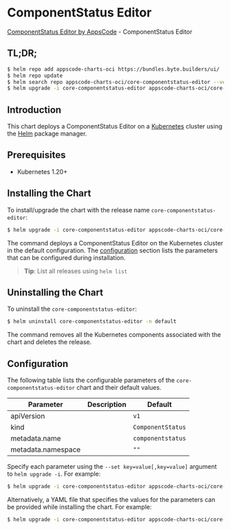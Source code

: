 # ComponentStatus Editor

[ComponentStatus Editor by AppsCode](https://appscode.com) - ComponentStatus Editor

## TL;DR;

```bash
$ helm repo add appscode-charts-oci https://bundles.byte.builders/ui/
$ helm repo update
$ helm search repo appscode-charts-oci/core-componentstatus-editor --version=v0.9.0
$ helm upgrade -i core-componentstatus-editor appscode-charts-oci/core-componentstatus-editor -n default --create-namespace --version=v0.9.0
```

## Introduction

This chart deploys a ComponentStatus Editor on a [Kubernetes](http://kubernetes.io) cluster using the [Helm](https://helm.sh) package manager.

## Prerequisites

- Kubernetes 1.20+

## Installing the Chart

To install/upgrade the chart with the release name `core-componentstatus-editor`:

```bash
$ helm upgrade -i core-componentstatus-editor appscode-charts-oci/core-componentstatus-editor -n default --create-namespace --version=v0.9.0
```

The command deploys a ComponentStatus Editor on the Kubernetes cluster in the default configuration. The [configuration](#configuration) section lists the parameters that can be configured during installation.

> **Tip**: List all releases using `helm list`

## Uninstalling the Chart

To uninstall the `core-componentstatus-editor`:

```bash
$ helm uninstall core-componentstatus-editor -n default
```

The command removes all the Kubernetes components associated with the chart and deletes the release.

## Configuration

The following table lists the configurable parameters of the `core-componentstatus-editor` chart and their default values.

|     Parameter      | Description |           Default            |
|--------------------|-------------|------------------------------|
| apiVersion         |             | <code>v1</code>              |
| kind               |             | <code>ComponentStatus</code> |
| metadata.name      |             | <code>componentstatus</code> |
| metadata.namespace |             | <code>""</code>              |


Specify each parameter using the `--set key=value[,key=value]` argument to `helm upgrade -i`. For example:

```bash
$ helm upgrade -i core-componentstatus-editor appscode-charts-oci/core-componentstatus-editor -n default --create-namespace --version=v0.9.0 --set apiVersion=v1
```

Alternatively, a YAML file that specifies the values for the parameters can be provided while
installing the chart. For example:

```bash
$ helm upgrade -i core-componentstatus-editor appscode-charts-oci/core-componentstatus-editor -n default --create-namespace --version=v0.9.0 --values values.yaml
```
